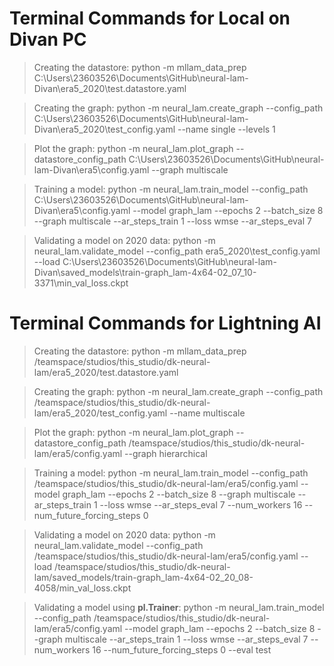 # Terminal Commands for Local on Divan PC

> Creating the datastore: python -m mllam_data_prep C:\Users\23603526\Documents\GitHub\neural-lam-Divan\era5_2020\test.datastore.yaml

> Creating the graph: python -m neural_lam.create_graph --config_path C:\Users\23603526\Documents\GitHub\neural-lam-Divan\era5_2020\test_config.yaml --name single --levels 1

> Plot the graph: python -m neural_lam.plot_graph --datastore_config_path C:\Users\23603526\Documents\GitHub\neural-lam-Divan\era5\config.yaml --graph multiscale

> Training a model: python -m neural_lam.train_model --config_path C:\Users\23603526\Documents\GitHub\neural-lam-Divan\era5\config.yaml --model graph_lam --epochs 2 --batch_size 8 --graph multiscale --ar_steps_train 1 --loss wmse --ar_steps_eval 7

> Validating a model on 2020 data: python -m neural_lam.validate_model --config_path era5_2020\test_config.yaml --load C:\Users\23603526\Documents\GitHub\neural-lam-Divan\saved_models\train-graph_lam-4x64-02_07_10-3371\min_val_loss.ckpt

# Terminal Commands for Lightning AI

> Creating the datastore: python -m mllam_data_prep /teamspace/studios/this_studio/dk-neural-lam/era5_2020/test.datastore.yaml

> Creating the graph: python -m neural_lam.create_graph --config_path /teamspace/studios/this_studio/dk-neural-lam/era5_2020/test_config.yaml --name multiscale

> Plot the graph: python -m neural_lam.plot_graph --datastore_config_path /teamspace/studios/this_studio/dk-neural-lam/era5/config.yaml --graph hierarchical

> Training a model: python -m neural_lam.train_model --config_path /teamspace/studios/this_studio/dk-neural-lam/era5/config.yaml --model graph_lam --epochs 2 --batch_size 8 --graph multiscale --ar_steps_train 1 --loss wmse --ar_steps_eval 7 --num_workers 16 --num_future_forcing_steps 0

> Validating a model on 2020 data: python -m neural_lam.validate_model --config_path /teamspace/studios/this_studio/dk-neural-lam/era5/config.yaml --load /teamspace/studios/this_studio/dk-neural-lam/saved_models/train-graph_lam-4x64-02_20_08-4058/min_val_loss.ckpt

> Validating a model using **pl.Trainer**: python -m neural_lam.train_model --config_path /teamspace/studios/this_studio/dk-neural-lam/era5/config.yaml --model graph_lam --epochs 2 --batch_size 8 --graph multiscale --ar_steps_train 1 --loss wmse --ar_steps_eval 7 --num_workers 16 --num_future_forcing_steps 0 --eval test